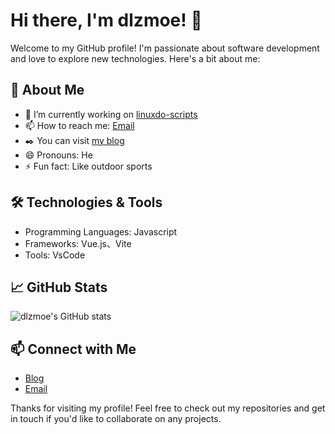# Hi there, I'm dlzmoe! 👋

Welcome to my GitHub profile! I'm passionate about software development and love to explore new technologies. Here's a bit about me:

## 🚀 About Me
- 🔭 I’m currently working on [linuxdo-scripts](/dlzmoe/linuxdo-scripts)
- 📫 How to reach me: [Email](mailto:anghunk@gmail.com)
- ✒️ You can visit [my blog](https://zishu.me/)
- 😄 Pronouns: He
- ⚡ Fun fact: Like outdoor sports

## 🛠️ Technologies & Tools
- Programming Languages: Javascript
- Frameworks: Vue.js、Vite
- Tools: VsCode

## 📈 GitHub Stats
![dlzmoe's GitHub stats](https://github-readme-stats.vercel.app/api?username=dlzmoe&show_icons=true&theme=radical)

## 📫 Connect with Me
- [Blog](https://zishu.me)
- [Email](mailto:anghunk@gmail.com)

Thanks for visiting my profile! Feel free to check out my repositories and get in touch if you'd like to collaborate on any projects.
